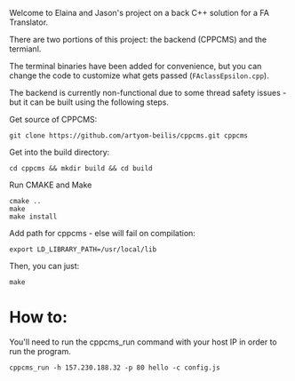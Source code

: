 Welcome to Elaina and Jason's project on a back C++ solution for a FA Translator.

There are two portions of this project: the backend (CPPCMS) and the termianl.

The terminal binaries have been added for convenience, but you can change the code to 
customize what gets passed (`FAclassEpsilon.cpp`).

The backend is currently non-functional due to some thread safety issues - 
but it can be built using the following steps.

 Get source of CPPCMS:
 
```
git clone https://github.com/artyom-beilis/cppcms.git cppcms
```

Get into the build directory:
```
cd cppcms && mkdir build && cd build
```

Run CMAKE and Make
```
cmake ..
make
make install
```

Add path for cppcms - else will fail on compilation:
```
export LD_LIBRARY_PATH=/usr/local/lib
```

Then, you can just:
```
make
```


# How to:

You'll need to run the cppcms_run command with your host IP in order to run the program.

```
cppcms_run -h 157.230.188.32 -p 80 hello -c config.js
```




